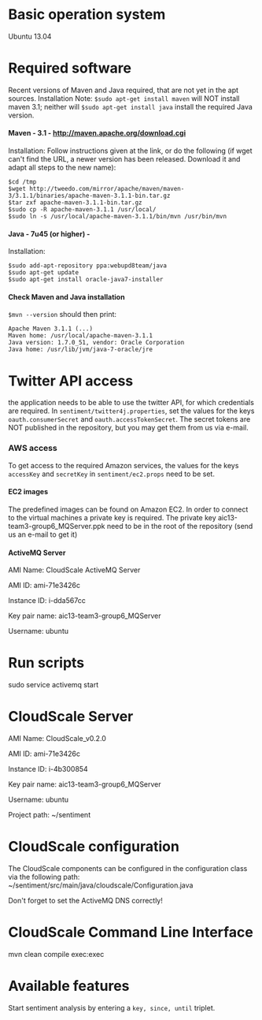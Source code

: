 # Basic operation system
Ubuntu 13.04

# Required software
Recent versions of Maven and Java required, that are not yet in the apt sources. Installation 
Note: `$sudo apt-get install maven` will NOT install maven 3.1; neither will `$sudo apt-get install java` install the required Java version.

#### Maven - 3.1 - http://maven.apache.org/download.cgi

Installation: Follow instructions given at the link, or do the following (if wget can't find the URL, a newer version has been released. Download it and adapt all steps to the new name):

	$cd /tmp
	$wget http://tweedo.com/mirror/apache/maven/maven-3/3.1.1/binaries/apache-maven-3.1.1-bin.tar.gz
	$tar zxf apache-maven-3.1.1-bin.tar.gz
	$sudo cp -R apache-maven-3.1.1 /usr/local/
	$sudo ln -s /usr/local/apache-maven-3.1.1/bin/mvn /usr/bin/mvn

#### Java - 7u45 (or higher) - 

Installation:

	$sudo add-apt-repository ppa:webupd8team/java
	$sudo apt-get update
	$sudo apt-get install oracle-java7-installer

#### Check Maven and Java installation

`$mvn --version` should then print:

	Apache Maven 3.1.1 (...)
	Maven home: /usr/local/apache-maven-3.1.1
	Java version: 1.7.0_51, vendor: Oracle Corporation
	Java home: /usr/lib/jvm/java-7-oracle/jre

# Twitter API access

the application needs to be able to use the twitter API, for which credentials are required. In `sentiment/twitter4j.properties`, set the values for the keys ` oauth.consumerSecret` and `oauth.accessTokenSecret`. The secret tokens are NOT published in the repository, but you may get them from us via e-mail. 

### AWS access

To get access to the required Amazon services, the values for the keys `accessKey` and `secretKey` in `sentiment/ec2.props` need to be set.

	
#### EC2 images
The predefined images can be found on Amazon EC2. In order to connect to the virtual machines a private key is required. The private key aic13-team3-group6_MQServer.ppk need to be in the root of the repository (send us an e-mail to get it)

#### ActiveMQ Server
AMI Name: CloudScale ActiveMQ Server 

AMI ID: ami-71e3426c

Instance ID: i-dda567cc

Key pair name: aic13-team3-group6_MQServer

Username: ubuntu

# Run scripts
sudo service activemq start

# CloudScale Server
AMI Name: CloudScale_v0.2.0

AMI ID: ami-71e3426c

Instance ID: i-4b300854

Key pair name: aic13-team3-group6_MQServer

Username: ubuntu

Project path: ~/sentiment

# CloudScale configuration
The CloudScale components can be configured in the configuration class via the following 
path: ~/sentiment/src/main/java/cloudscale/Configuration.java

Don't forget to set the ActiveMQ DNS correctly!

# CloudScale Command Line Interface
mvn clean compile exec:exec

# Available features
Start sentiment analysis by entering a `key, since, until` triplet.


